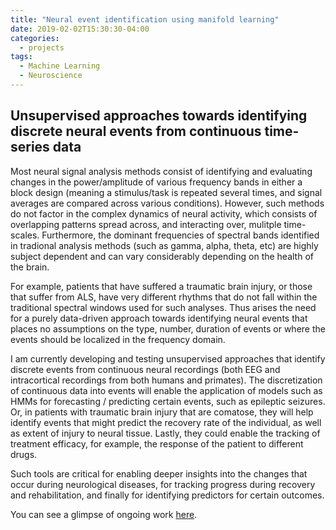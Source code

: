 ```yaml
---
title: "Neural event identification using manifold learning"
date: 2019-02-02T15:30:30-04:00
categories:
  - projects
tags:
  - Machine Learning
  - Neuroscience
---
```


## Unsupervised approaches towards identifying discrete neural events from continuous time-series data

Most neural signal analysis methods consist of identifying and evaluating changes in the power/amplitude of various frequency bands in either a block design (meaning a stimulus/task is repeated several times, and signal averages are compared across various conditions). However, such methods do not factor in the complex dynamics of neural activity, which consists of overlapping patterns spread across, and interacting over, mulitple time-scales. Furthermore, the dominant frequencies of spectral bands identified in tradional analysis methods (such as gamma, alpha, theta, etc) are highly subject dependent and can vary considerably depending on the health of the brain.

For example, patients that have suffered a traumatic brain injury, or those that suffer from ALS, have very different rhythms that do not fall within the traditional spectral windows used for such analyses. Thus arises the need for a purely data-driven approach towards identifying neural events that places no assumptions on the type, number, duration of events or where the events should be localized in the frequency domain.

I am currently developing and testing unsupervised approaches that identify discrete events from continuous neural recordings (both EEG and intracortical recordings from both humans and primates). The discretization of continuous data into events will enable the application of models such as HMMs for forecasting / predicting certain events, such as epileptic seizures. Or, in patients with traumatic brain injury that are comatose, they will help identify events that might predict the recovery rate of the individual, as well as extent of injury to neural tissue. Lastly, they could enable the tracking of treatment efficacy, for example, the response of the patient to different drugs.

Such tools are critical for enabling deeper insights into the changes that occur during neurological diseases, for tracking progress during recovery and rehabilitation, and finally for identifying predictors for certain outcomes.

You can see a glimpse of ongoing work [here](https://github.com/theonlyid/event_detection/blob/master/Event%20detection.ipynb "Jupyter notebook").